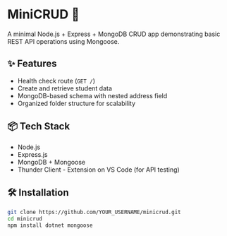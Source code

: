 # MiniCRUD 🚀

A minimal Node.js + Express + MongoDB CRUD app demonstrating basic REST API operations using Mongoose.

## ✨ Features

- Health check route (`GET /`)
- Create and retrieve student data
- MongoDB-based schema with nested address field
- Organized folder structure for scalability

## 📦 Tech Stack

- Node.js
- Express.js
- MongoDB + Mongoose
- Thunder Client - Extension on VS Code (for API testing)

## 🛠️ Installation

```bash
git clone https://github.com/YOUR_USERNAME/minicrud.git
cd minicrud
npm install dotnet mongoose
